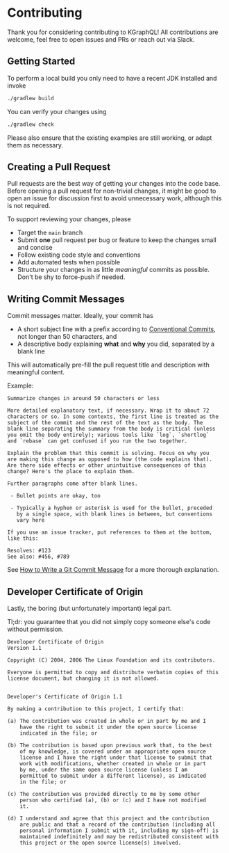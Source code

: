 # Contributing

Thank you for considering contributing to KGraphQL!
All contributions are welcome, feel free to open issues and PRs or reach out via Slack.

## Getting Started

To perform a local build you only need to have a recent JDK installed and invoke

```bash
./gradlew build
```

You can verify your changes using

```bash
./gradlew check
```

Please also ensure that the existing examples are still working, or adapt them as necessary.

## Creating a Pull Request

Pull requests are the best way of getting your changes into the code base.
Before opening a pull request for non-trivial changes, it might be good to open an issue for discussion first to
avoid unnecessary work, although this is not required.

To support reviewing your changes, please

- Target the `main` branch
- Submit **one** pull request per bug or feature to keep the changes small and concise
- Follow existing code style and conventions
- Add automated tests when possible
- Structure your changes in as little _meaningful_ commits as possible. Don't be shy to force-push if needed.

## Writing Commit Messages

Commit messages matter. Ideally, your commit has

* A short subject line with a prefix according
  to [Conventional Commits](https://www.conventionalcommits.org/en/v1.0.0/),
  not longer than 50 characters, and
* A descriptive body explaining **what** and **why** you did, separated by a blank line

This will automatically pre-fill the pull request title and description with meaningful
content.

Example:

```text
Summarize changes in around 50 characters or less

More detailed explanatory text, if necessary. Wrap it to about 72
characters or so. In some contexts, the first line is treated as the
subject of the commit and the rest of the text as the body. The
blank line separating the summary from the body is critical (unless
you omit the body entirely); various tools like `log`, `shortlog`
and `rebase` can get confused if you run the two together.

Explain the problem that this commit is solving. Focus on why you
are making this change as opposed to how (the code explains that).
Are there side effects or other unintuitive consequences of this
change? Here's the place to explain them.

Further paragraphs come after blank lines.

 - Bullet points are okay, too

 - Typically a hyphen or asterisk is used for the bullet, preceded
   by a single space, with blank lines in between, but conventions
   vary here

If you use an issue tracker, put references to them at the bottom,
like this:

Resolves: #123
See also: #456, #789
```

See [How to Write a Git Commit Message](https://cbea.ms/git-commit/) for a more thorough explanation.

## Developer Certificate of Origin

Lastly, the boring (but unfortunately important) legal part.

Tl;dr: you guarantee that you did not simply copy someone else's code without permission.

```
Developer Certificate of Origin
Version 1.1

Copyright (C) 2004, 2006 The Linux Foundation and its contributors.

Everyone is permitted to copy and distribute verbatim copies of this
license document, but changing it is not allowed.


Developer's Certificate of Origin 1.1

By making a contribution to this project, I certify that:

(a) The contribution was created in whole or in part by me and I
    have the right to submit it under the open source license
    indicated in the file; or

(b) The contribution is based upon previous work that, to the best
    of my knowledge, is covered under an appropriate open source
    license and I have the right under that license to submit that
    work with modifications, whether created in whole or in part
    by me, under the same open source license (unless I am
    permitted to submit under a different license), as indicated
    in the file; or

(c) The contribution was provided directly to me by some other
    person who certified (a), (b) or (c) and I have not modified
    it.

(d) I understand and agree that this project and the contribution
    are public and that a record of the contribution (including all
    personal information I submit with it, including my sign-off) is
    maintained indefinitely and may be redistributed consistent with
    this project or the open source license(s) involved.
```
